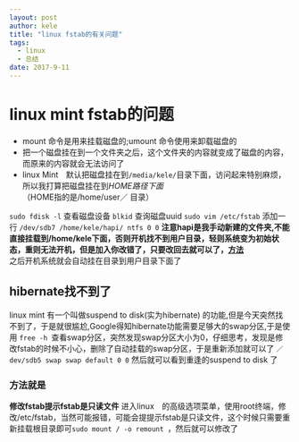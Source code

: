 ```yaml
---
layout: post
author: kele
title: "linux fstab的有关问题"
tags:
  - linux
  - 总结
date: 2017-9-11
---
```

# linux mint fstab的问题
* mount 命令是用来挂载磁盘的;umount 命令使用来卸载磁盘的　　　
* 把一个磁盘挂在到一个文件夹之后，这个文件夹的内容就变成了磁盘的内容，而原来的内容就会无法访问了　　　
* linux Mint　默认把磁盘挂在到`/media/kele/`目录下面，访问起来特别麻烦，所以我打算把磁盘挂在到$HOME路径下面（$HOME指的是/home/user／ 目录）

`sudo fdisk -l` 查看磁盘设备
`blkid` 查询磁盘uuid
`sudo vim /etc/fstab`
添加一行
`/dev/sdb7 /home/kele/hapi/ ntfs 0 0` **注意hapi是我手动新建的文件夹,不能直接挂载到/home/kele下面，否则开机找不到用户目录，轻则系统变为初始状态，重则无法开机，但是加入你改错了，只要改回去就可以了，[方法](#method)**    
之后开机系统就会自动挂在目录到用户目录下面了


## hibernate找不到了       
linux mint 有一个叫做suspend to disk(实为hibernate) 的功能,但是今天突然找不到了，于是就很尴尬,Google得知hibernate功能需要足够大的swap分区,于是使用 `free -h `查看swap分区，突然发现swap分区大小为0，仔细思考，发现是修改fstab的时候不小心，删除了自动挂载的swap分区，于是重新添加就可以了
`／dev/sdb5 swap swap default 0 0`
然后就可以看到重逢的suspend to disk 了


  
### <a id=method>方法就是 </a>
**修改fstab提示fstab是只读文件**
进入linux　的高级选项菜单，使用root终端，修改/etc/fstab，当然可能报错，可能会提提示fstab是只读文件，这个时候只需要重新挂载根目录即可`sudo mount / -o remount `，然后就可以修改了
